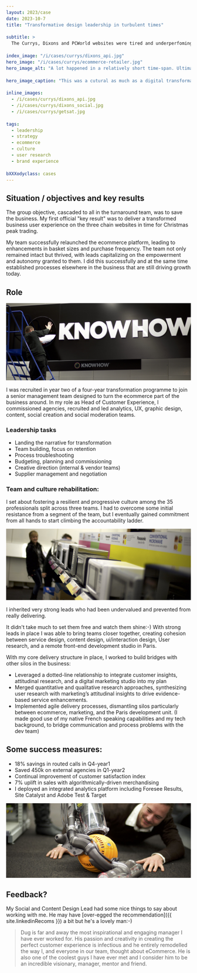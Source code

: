 ```yaml
---
layout: 2023/case
date: 2023-10-7
title: "Transformative design leadership in turbulent times"

subtitle: >
  The Currys, Dixons and PCWorld websites were tired and underperfoming, part of an organisational backdrop of alarming financials (£5.4bn turnover with a scant margin under 3%). The Dixons Group brand landscape was confusing, and the company had no clearly defined experience strategy, nor clearly defined proposition in place. My role was to steer a fractured customer experience team amidst this organizational downturn, aiming for a revival in cultural, operational, and customer engagement performance.

index_image: "/i/cases/currys/dixons_api.jpg"
hero_image: "/i/cases/currys/ecommerce-retailer.jpg"
hero_image_alt: "A lot happened in a relatively short time-span. Ultimately its a good-news story as the turnaround completed successfully and the business is healthy today. The illustration shows some of the many artefacts generated during this project."

hero_image_caption: "This was a cutural as much as a digital transformation. Team members were challenged to embrace the new ways of working, while seeking inspiration from the history of the core brand."

inline_images:
  - /i/cases/currys/dixons_api.jpg
  - /i/cases/currys/dixons_social.jpg
  - /i/cases/currys/getsat.jpg

tags: 
  - leadership
  - strategy
  - ecommerce
  - culture
  - user research
  - brand experience

bXXXodyclass: cases
---
```


## Situation / objectives and key results

The group objective, cascaded to all in the turnaround team, was to save the business. My first official "key result" was to deliver a transformed business user experience on the three chain websites
in time for Christmas peak trading. 

My team successfully relaunched the ecommerce platform, leading to enhancements in basket sizes and purchase frequency. The team not only remained intact but thrived, with leads capitalizing on the empowerment and autonomy granted to them. I did this successfully and at the same time established processes elsewhere in the business that are still driving growth today.

## Role

![](/i/book/dixons-c.jpg)

I was recruited in year two of a four-year transformation programme to join a senior management team designed to turn the ecommerce part of the business around. In my role as Head of Customer Experience, I commissioned agencies, recruited and led analytics, UX, graphic design, content, social creation and social moderation teams.

### Leadership tasks

 - Landing the narrative for transformation
 - Team building, focus on retention
 - Process troubleshooting
 - Budgeting, planning and commissioning
 - Creative direction (internal & vendor teams)
 - Supplier management and negotiation

### Team and culture rehabilitation:

I set about fostering a resilient and progressive culture among the 35 professionals split across three teams. I had to overcome some initial resistance from a segment of the team, but I eventually gained commitment from all hands to start climbing the accountability ladder.

![](/i/book/dixons-a.jpg)

I inherited very strong leads who had been undervalued and prevented from really delivering. 

It didn't take much to set them free and watch them shine:-) With strong leads in place I was able to bring teams closer together, creating cohesion between service design, content design, ui/interaction design, User research, and a remote front-end development studio in Paris.

With my core delivery structure in place, I worked to build bridges with other silos in the business:

 - Leveraged a dotted-line relationship to integrate customer insights, attitudinal research, and a digital marketing studio into my plan
 - Merged quantitative and qualitative research approaches, synthesizing user research with marketing’s attitudinal insights to drive evidence-based service enhancements.
 - Implemented agile delivery processes, dismantling silos particularly between ecommerce, marketing, and the Paris development unit. (I made good use of my native French speaking capabilities and my tech background, to bridge communication and process problems with the dev team)

## Some success measures:

 - 18% savings in routed calls in Q4-year1
 - Saved 450k on external agencies in Q1-year2
 - Continual improvement of customer satisfaction index
 - 7% uplift in sales with algorithmically-driven merchandising
 - I deployed an integrated analytics platform including Foresee Results, Site Catalyst and Adobe Test & Target

![](/i/book/dixons-b.jpg)

## Feedback?

My Social and Content Design Lead had some nice things to say about working with me. He may have [over-egged the recommendation]({{ site.linkedinRecoms }}) a bit but he's a lovely man:-)

> 
> Dug is far and away the most inspirational and engaging manager I have ever worked for.
> His passion and creativity in creating the perfect customer experience is infectious and he
> entirely remodelled the way I, and everyone in our team, thought about eCommerce. He is
> also one of the coolest guys I have ever met and I consider him to be an incredible visionary, 
> manager, mentor and friend.
> 

